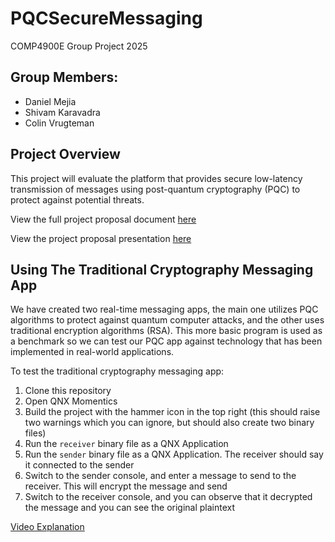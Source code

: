 # PQCSecureMessaging
COMP4900E Group Project 2025

## Group Members:
- Daniel Mejia
- Shivam Karavadra
- Colin Vrugteman

## Project Overview
This project will evaluate the platform that provides secure low-latency transmission of messages using post-quantum cryptography (PQC) to protect against potential threats.

View the full project proposal document [here](https://docs.google.com/document/d/1UImKw9Gi1FlmIXhHbqYkY65Or95a4-OU54jYeSzhC24/edit?tab=t.0)

View the project proposal presentation [here](https://docs.google.com/presentation/d/1D6lXlrNmAlTrDZ5bIkgARoAYa_UiUUkckiq1XTKNOvQ/edit?usp=drive_link) 

## Using The Traditional Cryptography Messaging App
We have created two real-time messaging apps, the main one utilizes PQC algorithms to protect against quantum computer attacks, and the other uses traditional encryption algorithms (RSA). This more basic program is used as a benchmark so we can test our PQC app against technology that has been implemented in real-world applications.

To test the traditional cryptography messaging app:
1. Clone this repository
2. Open QNX Momentics
3. Build the project with the hammer icon in the top right (this should raise two warnings which you can ignore, but should also create two binary files)
4. Run the `receiver` binary file as a QNX Application
5. Run the `sender` binary file as a QNX Application. The receiver should say it connected to the sender
6. Switch to the sender console, and enter a message to send to the receiver. This will encrypt the message and send
7. Switch to the receiver console, and you can observe that it decrypted the message and you can see the original plaintext

[Video Explanation](https://drive.google.com/file/d/1uPVCcjNTHvR51fxKOBZVn2DErSPSGNBk/view?usp=drive_link)